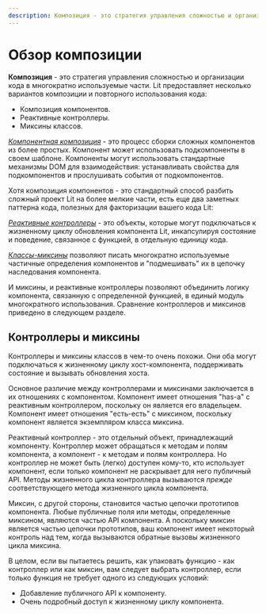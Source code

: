 ```yaml
---
description: Композиция - это стратегия управления сложностью и организации кода в многократно используемые части. Lit предоставляет несколько вариантов композиции и повторного использования кода
---
```


# Обзор композиции

**Композиция** - это стратегия управления сложностью и организации кода в многократно используемые части. Lit предоставляет несколько вариантов композиции и повторного использования кода:

-   Композиция компонентов.
-   Реактивные контроллеры.
-   Миксины классов.

[_Компонентная композиция_](component-composition.md) - это процесс сборки сложных компонентов из более простых. Компонент может использовать подкомпоненты в своем шаблоне. Компоненты могут использовать стандартные механизмы DOM для взаимодействия: устанавливать свойства для подкомпонентов и прослушивать события от подкомпонентов.

Хотя композиция компонентов - это стандартный способ разбить сложный проект Lit на более мелкие части, есть еще два заметных паттерна кода, полезных для факторизации вашего кода Lit:

[_Реактивные контроллеры_](controllers.md) - это объекты, которые могут подключаться к жизненному циклу обновления компонента Lit, инкапсулируя состояние и поведение, связанное с функцией, в отдельную единицу кода.

[_Классы-миксины_](mixins.md) позволяют писать многократно используемые частичные определения компонентов и "подмешивать" их в цепочку наследования компонента.

И миксины, и реактивные контроллеры позволяют объединить логику компонента, связанную с определенной функцией, в единый модуль многократного использования. Сравнение контроллеров и миксинов приведено в следующем разделе.

## Контроллеры и миксины

Контроллеры и миксины классов в чем-то очень похожи. Они оба могут подключаться к жизненному циклу хост-компонента, поддерживать состояние и вызывать обновления хоста.

Основное различие между контроллерами и миксинами заключается в их отношениях с компонентом. Компонент имеет отношения "has-a" с реактивным контроллером, поскольку он является его владельцем. Компонент имеет отношения "есть-есть" с миксином, поскольку компонент является экземпляром класса миксина.

Реактивный контроллер - это отдельный объект, принадлежащий компоненту. Контроллер может обращаться к методам и полям компонента, а компонент - к методам и полям контроллера. Но контроллер не может быть (легко) доступен кому-то, кто использует компонент, если только компонент не раскрывает для него публичный API. Методы жизненного цикла контроллера вызываются _прежде_ соответствующего метода жизненного цикла компонента.

Миксин, с другой стороны, становится частью цепочки прототипов компонента. Любые публичные поля или методы, определенные миксином, являются частью API компонента. А поскольку миксин является частью цепочки прототипов, ваш компонент имеет некоторый контроль над тем, когда вызываются обратные вызовы жизненного цикла миксина.

В целом, если вы пытаетесь решить, как упаковать функцию - как контроллер или как миксин, вам следует выбрать контроллер, если только функция не требует одного из следующих условий:

-   Добавление публичного API к компоненту.
-   Очень подробный доступ к жизненному циклу компонента.
